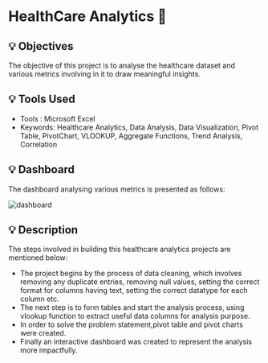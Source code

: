 # HealthCare Analytics :hospital:

## 💡 Objectives
The objective of this project is to analyse the healthcare dataset and various metrics involving in it to draw meaningful insights. 

## 💡 Tools Used
<!-- The [dataset](https://www.kaggle.com/datasets/prasad22/healthcare-dataset) :desktop_computer: used in this project is obtained from kaggle. -->
* Tools : Microsoft Excel
* Keywords: Healthcare Analytics, Data Analysis, Data Visualization, Pivot Table, PivotChart, VLOOKUP, Aggregate Functions, Trend Analysis, Correlation 

## 💡 Dashboard 
The dashboard analysing various metrics is presented as follows:

![dashboard](https://github.com/user-attachments/assets/16a1649a-1813-4b26-9b43-d6d7d1c7146a)



## 💡 Description 
The steps involved in building this healthcare analytics projects are mentioned below:
* The project begins by the process of data cleaning, which involves removing any duplicate entries, removing null values, setting the correct format for columns having text, setting the correct datatype for each column etc.
* The next step is to form tables and start the analysis process, using vlookup function to extract useful data columns for analysis purpose.
* In order to solve the problem statement,pivot table and pivot charts were created.
* Finally an interactive dashboard was created to represent the analysis more impactfully. 
 
